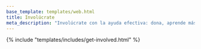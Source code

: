 ```yaml
---
base_template: templates/web.html
title: Involúcrate
meta_description: "Involúcrate con la ayuda efectiva: dona, aprende más o difunde el mensaje"
---
```


{% include "templates/includes/get-involved.html" %}
